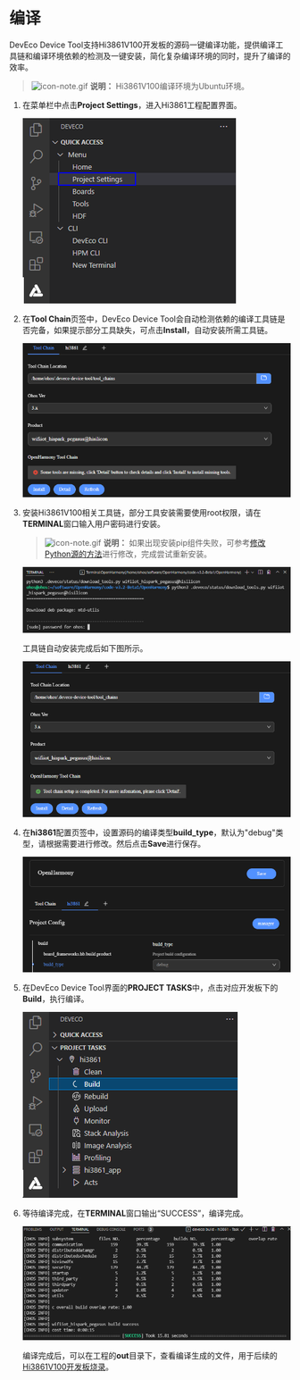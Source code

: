 # 编译


DevEco Device Tool支持Hi3861V100开发板的源码一键编译功能，提供编译工具链和编译环境依赖的检测及一键安装，简化复杂编译环境的同时，提升了编译的效率。


> ![icon-note.gif](public_sys-resources/icon-note.gif) **说明：**
> Hi3861V100编译环境为Ubuntu环境。


1. 在菜单栏中点击**Project Settings**，进入Hi3861工程配置界面。

   ![zh-cn_image_0000001275483042](figures/zh-cn_image_0000001275483042.png)

2. 在**Tool Chain**页签中，DevEco Device Tool会自动检测依赖的编译工具链是否完备，如果提示部分工具缺失，可点击**Install**，自动安装所需工具链。

   ![zh-cn_image_0000001333256741](figures/zh-cn_image_0000001333256741.png)

3. 安装Hi3861V100相关工具链，部分工具安装需要使用root权限，请在**TERMINAL**窗口输入用户密码进行安装。
   > ![icon-note.gif](public_sys-resources/icon-note.gif) **说明：**
   > 如果出现安装pip组件失败，可参考[修改Python源的方法](https://device.harmonyos.com/cn/docs/documentation/guide/ide-set-python-source-0000001227639986)进行修改，完成尝试重新安装。

   ![zh-cn_image_0000001280938208](figures/zh-cn_image_0000001280938208.png)

   工具链自动安装完成后如下图所示。

   ![zh-cn_image_0000001281378224](figures/zh-cn_image_0000001281378224.png)

4. 在**hi3861**配置页签中，设置源码的编译类型**build_type**，默认为"debug"类型，请根据需要进行修改。然后点击**Save**进行保存。

   ![zh-cn_image_0000001333581089](figures/zh-cn_image_0000001333581089.png)

5. 在DevEco Device Tool界面的**PROJECT TASKS**中，点击对应开发板下的**Build**，执行编译。

   ![zh-cn_image_0000001281221352](figures/zh-cn_image_0000001281221352.png)

6. 等待编译完成，在**TERMINAL**窗口输出“SUCCESS”，编译完成。

   ![zh-cn_image_0000001405938781](figures/zh-cn_image_0000001405938781.png)

   编译完成后，可以在工程的**out**目录下，查看编译生成的文件，用于后续的[Hi3861V100开发板烧录](quickstart-ide-3861-burn.md)。
